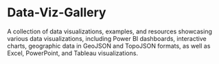 # Data-Viz-Gallery
A collection of data visualizations, examples, and resources showcasing various data visualizations, including Power BI dashboards, interactive charts, geographic data in GeoJSON and TopoJSON formats, as well as Excel, PowerPoint, and Tableau visualizations.
